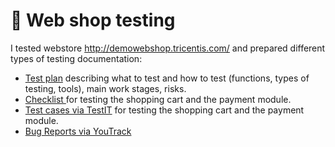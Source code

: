 # 🛒 Web shop testing 

I tested webstore http://demowebshop.tricentis.com/ and prepared different types of testing documentation: 

 <ul>
<li>  <a href="https://docs.google.com/document/d/18lFtHNOJ1h2LxDpS58EJojt_vPziZKdQFfn6E_4L3j8/edit?usp=sharing">Test plan</a> describing what to test and how to test (functions, types of testing, tools), main work stages, risks. </li> 
<li>  <a href="https://docs.google.com/spreadsheets/d/1WdfBOKHmpUc9LOP9rD9P1UQ6aQtu5AJ5i7NaHL7ADEY/edit?usp=sharing"> Checklist </a> for testing the shopping cart and the payment module. </li>
<li> <a href="https://drive.google.com/file/d/1CUULNNN908nPxZ_BHBjYKYVXcCQR46-H/view?usp=sharing">Test cases via TestIT</a> for testing the shopping cart and the payment module.  </li>
<li>  <a href="https://group4-3.youtrack.cloud/agiles/141-2/current?issue=G43-202">Bug Reports via YouTrack</a>  </li>
</ul>
